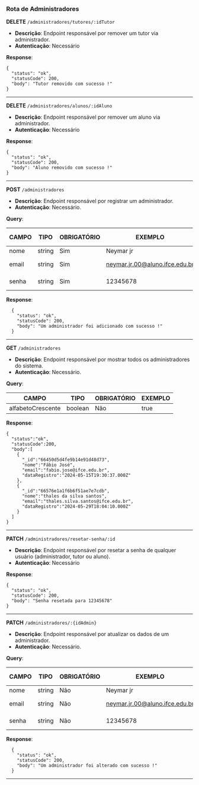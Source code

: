 ### Rota de Administradores

**DELETE** `/administradores/tutores/:idTutor`

- **Descrição**: Endpoint responsável por remover um tutor via administrador.
- **Autenticação**: Necessário

**Response**:

```
{
  "status": "ok",
  "statusCode": 200,
  "body": "Tutor removido com sucesso !"
}
```

---

**DELETE** `/administradores/alunos/:idAluno`

- **Descrição**: Endpoint responsável por remover um aluno via administrador.
- **Autenticação**: Necessário

**Response**:

```
{
  "status": "ok",
  "statusCode": 200,
  "body": "Aluno removido com sucesso !"
}
```

---

**POST** `/administradores`

- **Descrição**: Endpoint responsável por registrar um administrador.
- **Autenticação**: Necessário.

**Query**:

| CAMPO        | TIPO   | OBRIGATÓRIO   | EXEMPLO                        | VALORES ACEITOS                |
| ------------ | ------ | ------------- | ------------------------------ | ------------------------------ |
| nome         | string | Sim           | Neymar jr                      |                                |
| email        | string | Sim           | neymar.jr.00@aluno.ifce.edu.br | somente @ifce.edu.br           |
| senha        | string | Sim           | 12345678                       | De 8 até 10 caracteres         |

**Response**:

```
  {
    "status": "ok",
    "statusCode": 200,
    "body": "Um administrador foi adicionado com sucesso !"
  }

```

---

**GET** `/administradores`

- **Descrição**: Endpoint responsável por mostrar todos os administradores do sistema.
- **Autenticação**: Necessário.

**Query**:

| CAMPO             | TIPO    | OBRIGATÓRIO   | EXEMPLO                        |
| ----------------- | ------- | ------------- | ------------------------------ |
| alfabetoCrescente | boolean | Não           | true                           |


**Response**:

```
{
  "status":"ok",
  "statusCode":200,
  "body":[
    {
      "_id":"66450d5d4fe9b14e91d48d73",
      "nome":"Fábio José",
      "email":"fabio.jose@ifce.edu.br",
      "dataRegistro":"2024-05-15T19:30:37.000Z"
    },
    {
      "_id":"66576e1a1f6b6f51ae7e7cdb",
      "nome":"thales da silva santos",
      "email":"thales.silva.santos@ifce.edu.br",
      "dataRegistro":"2024-05-29T18:04:10.000Z"
    }
  ]
}

```

---

**PATCH** `/administradores/resetar-senha/:id`

- **Descrição**: Endpoint responsável por resetar a senha de qualquer usuário (administrador, tutor ou aluno).
- **Autenticação**: Necessário

**Response**:

```
{
  "status": "ok",
  "statusCode": 200,
  "body": "Senha resetada para 12345678"
}
```

---

**PATCH** `/administradores/:{idAdmin}`

- **Descrição**: Endpoint responsável por atualizar os dados de um administrador.
- **Autenticação**: Necessário.

**Query**:

| CAMPO        | TIPO   | OBRIGATÓRIO   | EXEMPLO                        | VALORES ACEITOS                |
| ------------ | ------ | ------------- | ------------------------------ | ------------------------------ |
| nome         | string | Não           | Neymar jr                      |                                |
| email        | string | Não           | neymar.jr.00@aluno.ifce.edu.br | somente @ifce.edu.br           |
| senha        | string | Não           | 12345678                       | De 8 até 10 caracteres         |

**Response**:

```
  {
    "status": "ok",
    "statusCode": 200,
    "body": "Um administrador foi alterado com sucesso !"
  }

```

---
